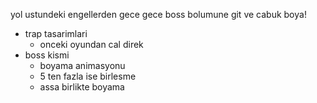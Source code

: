 yol ustundeki engellerden gece gece boss bolumune git ve cabuk boya!

* trap tasarimlari
  * onceki oyundan cal direk
* boss kismi
  * boyama animasyonu
  * 5 ten fazla ise birlesme
  * assa birlikte boyama
